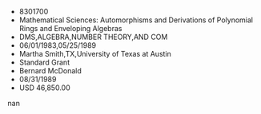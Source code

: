 
* 8301700
* Mathematical Sciences: Automorphisms and Derivations of Polynomial Rings and Enveloping Algebras
* DMS,ALGEBRA,NUMBER THEORY,AND COM
* 06/01/1983,05/25/1989
* Martha Smith,TX,University of Texas at Austin
* Standard Grant
* Bernard McDonald
* 08/31/1989
* USD 46,850.00

nan
